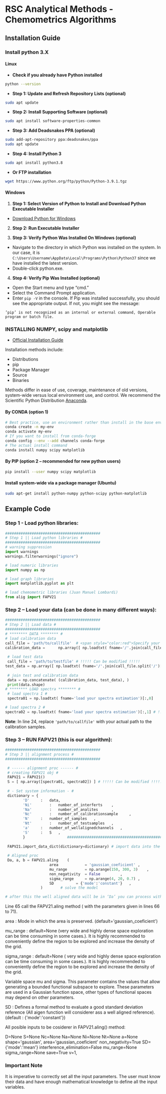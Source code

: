 
# RSC Analytical Methods - Chemometrics Algorithms

## Installation Guide

### Install python 3.X

#### Linux

- **Check if you already have Python installed**
```bash
python --version
```

- **Step 1: Update and Refresh Repository Lists (optional)**
```bash
sudo apt update
```

- **Step 2: Install Supporting Software (optional)**
```bash
sudo apt install software-properties-common
```

- **Step 3: Add Deadsnakes PPA (optional)**
```bash
sudo add-apt-repository ppa:deadsnakes/ppa
sudo apt update
```

- **Step 4: Install Python 3**
```bash
sudo apt install python3.8
```

- **Or FTP installation**
```bash
wget https://www.python.org/ftp/python/Python-3.9.1.tgz   
```

#### Windows

1. **Step 1: Select Version of Python to Install and Download Python Executable Installer**
- [Download Python for Windows](https://www.python.org/downloads/windows/)

2. **Step 2: Run Executable Installer**

3. **Step 3: Verify Python Was Installed On Windows (optional)**
- Navigate to the directory in which Python was installed on the system. In our case, it is `C:\Users\Username\AppData\Local\Programs\Python\Python37` since we have installed the latest version.
- Double-click python.exe.

4. **Step 4: Verify Pip Was Installed (optional)**
- Open the Start menu and type “cmd.”
- Select the Command Prompt application.
- Enter `pip -V` in the console. If Pip was installed successfully, you should see the appropriate output. If not, you might see the message: 
```
’pip’ is not recognized as an internal or external command, Operable program or batch file.
```

### INSTALLING NUMPY, scipy and matplotlib

- [Official Installation Guide](https://scipy.org/install.html)
  
Installation methods include:
- Distributions
- pip
- Package Manager
- Source
- Binaries

Methods differ in ease of use, coverage, maintenance of old versions, system-wide versus local environment use, and control. We recommend the Scientific Python Distribution [Anaconda](https://www.anaconda.com/products/distribution).

#### By CONDA (option 1)

```bash
# Best practice, use an environment rather than install in the base env
conda create -n my-env
conda activate my-env
# If you want to install from conda-forge
conda config --env --add channels conda-forge
# The actual install command
conda install numpy scipy matplotlib 
```

#### By PIP (option 2 – recommended for new python users)  
```bash
pip install --user numpy scipy matplotlib 
```

#### Install system-wide via a package manager (Ubuntu)
```bash
sudo apt-get install python-numpy python-scipy python-matplotlib
```

## Example Code

### Step 1 - Load python libraries:

```python
###########################################
# Step 1 || Load python libraries #
###########################################
# warning suppression
import warnings
warnings.filterwarnings("ignore")

# load numeric libraries 
import numpy as np

# load graph libraries 
import matplotlib.pyplot as plt

# load chemometric libraries (Juan Manuel Lombardi)
from alig import FAPV21
```

### Step 2 – Load your data (can be done in many different ways):

```python
###########################################
# Step 2 || Load data #
###########################################
# ******** DATA ******** #
# load calibration data
call_file = 'path/to/callfile'  # <span style="color:red">Specify your path here</span>
calibration_data =      np.array([ np.loadtxt( fname='/'.join(call_file.split('/')[:-1])+'/' +str(n),  delimiter=None) for i, n in enumerate([m[:-1] for m in open(call_file, 'r') if m != '' and m != ' ' and len(m) > 2 ]) ])
 
 # load test data
 call_file = 'path/to/testfile' # !!!!! Can be modified !!!!!
test_data = np.array([ np.loadtxt( fname='/'.join(call_file.split('/')[:-1])+'/' +str(n),  delimiter=None) for i, n in enumerate([m[:-1] for m in open(call_file, 'r') if m != '' and m != ' ' and len(m) > 2 ]) ])
 
 # join test and calibration data
 data = np.concatenate( (calibration_data, test_data), )
 print(data.shape)
# ******** LOAD spectra ******** #
 # load spectra 1 #
 spectra01 = np.loadtxt( fname='load your spectra estimation')[:,0] 	 # !!!!! Can be modified !!!!! it is not an strict requirement

# load spectra 2 #
spectra02 = np.loadtxt( fname='load your spectra estimation')[:,1] # !!!!! Can be modified !!!!! it is not an strict requirement
```

**Note**: In line 24, replace `'path/to/callfile'` with your actual path to the calibration samples.

### Step 3 – RUN FAPV21 (this is our algorithm):

```python
###########################################
# Step 3 || alignment process #
###########################################

 # ------ alignment proc ------ #
 # creating FAPV21 obj #
 FAPV21 = FAPV21() 
 S = [ np.array([spectra01, spectra02]) ] # !!!!! Can be modified !!!!! you can give FAPV21 spectra information
 
 # - Set system information - #
 dictionary = {				
		'D'		:	data,	
 		'Ni'		:	number_of_interferts  	,	
 		'Na'		:	number_of_analites  	,	
 		'Nc'		:	number_of_calibrationsample 	,	
 		'N'		:	number_of_samples 	,
		'Nt'		:	number_of_testsamples	,	
 		'a'		:	number_of_wellalignedchannels  	,	
 		'S'		:	S  	, 	
 		}					#################################################
 
 FAPV21.import_data_dict(dictionary=dictionary) # import data into the models
 
 # Aligned proc 
 Da, a, b = FAPV21.aling	( 	
 					area			= 'gaussian_coeficient'	,
 					mu_range		= np.arange(150, 300, 3)	, 
 					non_negativity	= False			,
 					sigma_range		= np.arange(4, 20, 0.7)	,
 					SD			= {'mode':'constant'}	,	
				)		 # solve the model

# after this the well aligned data will be in ‘Da’ you can process with parafac, mcr-als, etc							 									
```

Line 65 call the FAPV21.aling method ( with the parameters given in lines 66 to 71).

area : Mode in which the area is preserved. (default='gaussian_coeficient')

mu_range : default=None (very wide and highly dense space exploration can be time consuming in some cases.). It is highly recommended to conveniently define the region to be explored and increase the density of the grid.

sigma_range : default=None ( very wide and highly dense space exploration can be time consuming in some cases.). It is highly recommended to conveniently define the region to be explored and increase the density of the grid.

Variable space mu and sigma. This parameter contains the values that allow generating a bounded functional subspace to explore. These parameters are used in a Gaussian function space, other types of functional spaces may depend on other parameters.

SD : Defines a formal method to evaluate a good standard deviation reference (All aigen function will considerer ass a well aligned reference). (default : {'mode':'constant'})

All posible inputs to be cosiderer in FAPV21.aling() method:

D=None
S=None
Nc=None
Na=None
Ni=None
Nt=None
a=None
shape='gaussian',
area='gaussian_coeficient'
non_negativity=True
SD={'mode':'mean'}
interference_elimination=False
mu_range=None
sigma_range=None 
save=True
v=1, 

### Important Note

It is imperative to correctly set all the input parameters. The user must know their data and have enough mathematical knowledge to define all the input variables.

